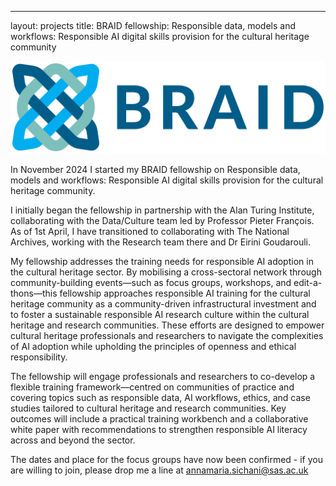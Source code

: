 

---
layout: projects
title: BRAID fellowship: Responsible data, models and workflows: Responsible AI digital skills provision for the cultural heritage community

<a href="https://braiduk.org"><img src="../images/braid.jpg" width="600"/></a>




In November 2024 I started my BRAID fellowship on Responsible data, models and workflows: Responsible AI digital skills provision for the cultural heritage community. 

I initially began the fellowship in partnership with the Alan Turing Institute, collaborating with the Data/Culture team led by Professor Pieter François. As of 1st April, I have transitioned to collaborating with The National Archives, working with the Research team there and Dr Eirini Goudarouli.

My fellowship addresses the training needs for responsible AI adoption in the cultural heritage sector. ​By mobilising a cross-sectoral network through community-building events—such as focus groups, workshops, and edit-a-thons—this fellowship approaches responsible AI training for the cultural heritage community as a community-driven infrastructural investment and to foster a sustainable responsible AI research culture within the cultural heritage and research communities. These efforts are designed to empower cultural heritage professionals and researchers to navigate the complexities of AI adoption while upholding the principles of openness and ethical responsibility.

The fellowship will engage professionals and researchers to co-develop a flexible training framework—centred on communities of practice and covering topics such as responsible data, AI workflows, ethics, and case studies tailored to cultural heritage and research communities. Key outcomes will include a practical training workbench and a collaborative white paper with recommendations to strengthen responsible AI literacy across and beyond the sector.

The dates and place for the focus groups have now been confirmed - if you are willing to join, please drop me a line at annamaria.sichani@sas.ac.uk
